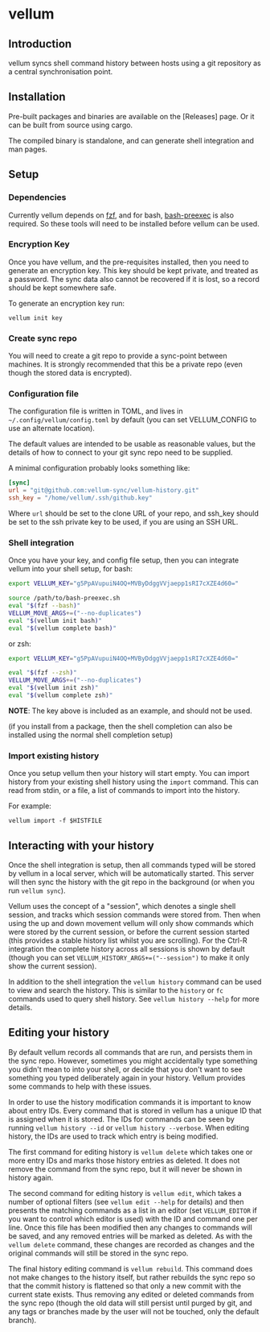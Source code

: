 # vellum

## Introduction

vellum syncs shell command history between hosts using a git repository as a
central synchronisation point.

## Installation

Pre-built packages and binaries are available on the [Releases] page. Or it can
be built from source using cargo.

The compiled binary is standalone, and can generate shell integration and man
pages.

## Setup

### Dependencies

Currently vellum depends on [fzf](https://github.com/junegunn/fzf), and for
bash, [bash-preexec](https://github.com/rcaloras/bash-preexec) is also required.
So these tools will need to be installed before vellum can be used.

### Encryption Key

Once you have vellum, and the pre-requisites installed, then you need to
generate an encryption key. This key should be kept private, and treated as a
password. The sync data also cannot be recovered if it is lost, so a record
should be kept somewhere safe.

To generate an encryption key run:

```shell
vellum init key
```

### Create sync repo

You will need to create a git repo to provide a sync-point between machines. It
is strongly recommended that this be a private repo (even though the stored data
is encrypted).

### Configuration file

The configuration file is written in TOML, and lives in
`~/.config/vellum/config.toml` by default (you can set VELLUM_CONFIG to use an
alternate location).

The default values are intended to be usable as reasonable values, but the
details of how to connect to your git sync repo need to be supplied.

A minimal configuration probably looks something like:

```toml
[sync]
url = "git@github.com:vellum-sync/vellum-history.git"
ssh_key = "/home/vellum/.ssh/github.key"
```

Where `url` should be set to the clone URL of your repo, and ssh_key should be
set to the ssh private key to be used, if you are using an SSH URL.

### Shell integration

Once you have your key, and config file setup, then you can integrate vellum
into your shell setup, for bash:

```bash
export VELLUM_KEY="g5PpAVupuiN4OQ+MVByDdggVVjaepp1sRI7cXZE4d60="

source /path/to/bash-preexec.sh
eval "$(fzf --bash)"
VELLUM_MOVE_ARGS+=("--no-duplicates")
eval "$(vellum init bash)"
eval "$(vellum complete bash)"
```

or zsh:

```zsh
export VELLUM_KEY="g5PpAVupuiN4OQ+MVByDdggVVjaepp1sRI7cXZE4d60="

eval "$(fzf --zsh)"
VELLUM_MOVE_ARGS+=("--no-duplicates")
eval "$(vellum init zsh)"
eval "$(vellum complete zsh)"
```

**NOTE**: The key above is included as an example, and should not be used.

(if you install from a package, then the shell completion can also be installed
using the normal shell completion setup)

### Import existing history

Once you setup vellum then your history will start empty. You can import history
from your existing shell history using the `import` command. This can read from
stdin, or a file, a list of commands to import into the history.

For example:

```shell
vellum import -f $HISTFILE
```

## Interacting with your history

Once the shell integration is setup, then all commands typed will be stored by
vellum in a local server, which will be automatically started. This server will
then sync the history with the git repo in the background (or when you run
`vellum sync`).

Vellum uses the concept of a "session", which denotes a single shell session,
and tracks which session commands were stored from. Then when using the up and
down movement vellum will only show commands which were stored by the current
session, or before the current session started (this provides a stable history
list whilst you are scrolling). For the Ctrl-R integration the complete history
across all sessions is shown by default (though you can set
`VELLUM_HISTORY_ARGS+=("--session")` to make it only show the current session).

In addition to the shell integration the `vellum history` command can be used to
view and search the history. This is similar to the `history` or `fc` commands
used to query shell history. See `vellum history --help` for more details.

## Editing your history

By default vellum records all commands that are run, and persists them in the
sync repo. However, sometimes you might accidentally type something you didn't
mean to into your shell, or decide that you don't want to see something you
typed deliberately again in your history. Vellum provides some commands to help
with these issues.

In order to use the history modification commands it is important to know about
entry IDs. Every command that is stored in vellum has a unique ID that is
assigned when it is stored. The IDs for commands can be seen by running `vellum
history --id` or `vellum history --verbose`. When editing history, the IDs are
used to track which entry is being modified.

The first command for editing history is `vellum delete` which takes one or more
entry IDs and marks those history entries as deleted. It does not remove the
command from the sync repo, but it will never be shown in history again.

The second command for editing history is `vellum edit`, which takes a number of
optional filters (see `vellum edit --help` for details) and then presents the
matching commands as a list in an editor (set `VELLUM_EDITOR` if you want to
control which editor is used) with the ID and command one per line. Once this
file has been modified then any changes to commands will be saved, and any
removed entries will be marked as deleted. As with the `vellum delete` command,
these changes are recorded as changes and the original commands will still be
stored in the sync repo.

The final history editing command is `vellum rebuild`. This command does not
make changes to the history itself, but rather rebuilds the sync repo so that
the commit history is flattened so that only a new commit with the current state
exists. Thus removing any edited or deleted commands from the sync repo (though
the old data will still persist until purged by git, and any tags or branches
made by the user will not be touched, only the default branch).
